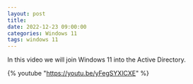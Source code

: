 ```yaml
---
layout: post
title: 
date: 2022-12-23 09:00:00
categories: Windows 11
tags: windows 11
---
```


In this video we will join Windows 11 into the Active Directory.

{% youtube "https://youtu.be/yFegSYXlCXE" %}
